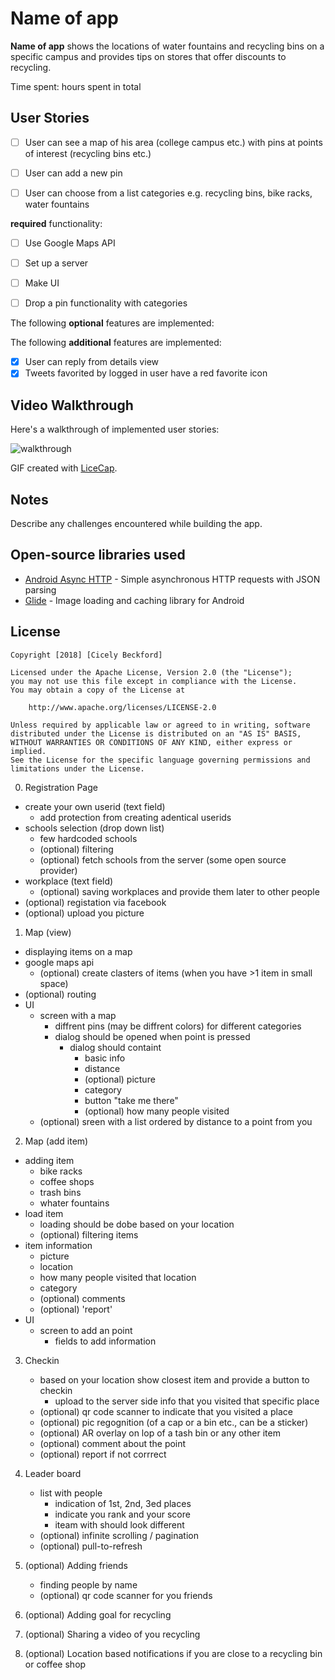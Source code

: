 # **Name of app**

**Name of app** shows the locations of water fountains and recycling bins on a specific campus and provides tips on stores that offer discounts to recycling.

Time spent: hours spent in total

## User Stories

* [ ] User can see a map of his area (college campus etc.) with pins at points of interest (recycling bins etc.)
* [ ] User can add a new pin
* [ ] User can choose from a list categories e.g. recycling bins, bike racks, water fountains



**required** functionality:

* [ ] Use Google Maps API
* [ ] Set up a server
* [ ] Make UI 
* [ ] Drop a pin functionality with categories 


The following **optional** features are implemented:

The following **additional** features are implemented:

* [x] User can reply from details view
* [x] Tweets favorited by logged in user have a red favorite icon

## Video Walkthrough

Here's a walkthrough of implemented user stories:

![walkthrough](./Demo.gif)  

GIF created with [LiceCap](http://www.cockos.com/licecap/).

## Notes

Describe any challenges encountered while building the app.

## Open-source libraries used

- [Android Async HTTP](https://github.com/loopj/android-async-http) - Simple asynchronous HTTP requests with JSON parsing
- [Glide](https://github.com/bumptech/glide) - Image loading and caching library for Android

## License

    Copyright [2018] [Cicely Beckford]

    Licensed under the Apache License, Version 2.0 (the "License");
    you may not use this file except in compliance with the License.
    You may obtain a copy of the License at

        http://www.apache.org/licenses/LICENSE-2.0

    Unless required by applicable law or agreed to in writing, software
    distributed under the License is distributed on an "AS IS" BASIS,
    WITHOUT WARRANTIES OR CONDITIONS OF ANY KIND, either express or implied.
    See the License for the specific language governing permissions and
    limitations under the License.

0. Registration Page
  * create your own userid (text field)
    * add protection from creating adentical userids 
  * schools selection (drop down list)
    * few hardcoded schools 
    * (optional) filtering
    * (optional) fetch schools from the server (some open source provider)
  * workplace (text field)
    * (optional) saving workplaces and provide them later to other people
  * (optional) registation via facebook 
  * (optional) upload you picture

1. Map (view)
  * displaying items on a map
  * google maps api
    * (optional) create clasters of items (when you have >1 item in small space)
  * (optional) routing 
  * UI
    * screen with a map
      * diffrent pins (may be diffrent colors) for different categories
      * dialog should be opened when point is pressed 
        * dialog should containt
          * basic info
          * distance
          * (optional) picture
          * category 
          * button "take me there"
          * (optional) how many people visited 
    * (optional) sreen with a list ordered by distance to a point from you

2. Map (add item)
  * adding item 
    * bike racks
    * coffee shops 
    * trash bins 
    * whater fountains 
  * load item 
    * loading should be dobe based on your location
    * (optional) filtering items 
  * item information 
    * picture
    * location 
    * how many people visited that location
    * category
    * (optional) comments
    * (optional) 'report' 
  * UI   
    * screen to add an point 
      * fields to add information 

3. Checkin
    * based on your location show closest item and provide a button to checkin
        * upload to the server side info that you visited that specific place
    * (optional) qr code scanner to indicate that you visited a place
    * (optional) pic regognition (of a cap or a bin etc., can be a sticker) 
    * (optional) AR overlay on lop of a tash bin or any other item
    * (optional) comment about the point 
    * (optional) report if not corrrect
    
4. Leader board 
    * list with people
        * indication of 1st, 2nd, 3ed places 
        * indicate you rank and your score 
        * iteam with should look different 
    * (optional) infinite scrolling / pagination
    * (optional) pull-to-refresh
   
5. (optional) Adding friends 
    * finding people by name
    * (optional) qr code scanner for you friends 
    
6. (optional) Adding goal for recycling 

7. (optional) Sharing a video of you recycling

8. (optional) Location based notifications if you are close to a recycling bin or coffee shop


    
      
      
 
   


